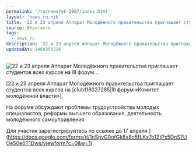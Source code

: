 ```yaml
---
permalink: '/ru/news/vk-2987/index.html'
layout: 'news.ru.njk'
title: '22 и 23 апреля Аппарат Молодёжного правительства приглашает студентов всех курсов на III форум…'
source: ВКонтакте
tags:
  - news_ru
description: '22 и 23 апреля Аппарат Молодёжного правительства приглашает студентов всех курсов на III форум…'
updatedAt: 1460356216
---
```

![22 и 23 апреля Аппарат Молодёжного правительства приглашает студентов всех курсов на III форум…](https://sun9-55.userapi.com/c633229/v633229484/22bd2/iorZ0r_bKek.jpg)

[22 и 23 апреля Аппарат Молодёжного правительства приглашает студентов всех курсов на [club118027285|III форум «Комитет молодёжной власти»].

На форуме обсуждают проблемы трудоустройства молодых специалистов, реформы высшего образования, деятельность молодёжного самоуправления.

Для участия зарегистрируйтесь по ссылке до 17 апреля.](https://docs.google.com/forms/d/1nSpvG0ofGk8x8o5fLKx7o1ZtPx5DnS7UOe50e6T1Dws/viewform?c=0&w=1)
